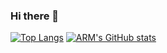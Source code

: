 ### Hi there 👋
[![Top Langs](https://github-readme-stats-clone-arm0930.vercel.app/api/top-langs/?username=XXXFQ&layout=compact&theme=onedark)](https://github.com/anuraghazra/github-readme-stats)
[![ARM's GitHub stats](https://github-readme-stats-clone-arm0930.vercel.app/api?username=XXXFQ&theme=onedark&show_icons=true)](https://github.com/anuraghazra/github-readme-stats)

<!--
**XXXFQ/XXXFQ** is a ✨ _special_ ✨ repository because its `README.md` (this file) appears on your GitHub profile.

Here are some ideas to get you started:

- 🔭 I’m currently working on ...
- 🌱 I’m currently learning ...
- 👯 I’m looking to collaborate on ...
- 🤔 I’m looking for help with ...
- 💬 Ask me about ...
- 📫 How to reach me: ...
- 😄 Pronouns: ...
- ⚡ Fun fact: ...
-->
